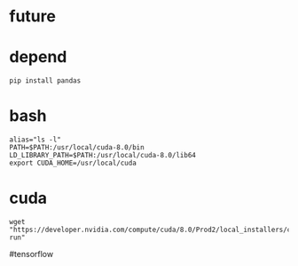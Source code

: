 # future
# depend
	pip install pandas
# bash 
	alias="ls -l"
	PATH=$PATH:/usr/local/cuda-8.0/bin
	LD_LIBRARY_PATH=$PATH:/usr/local/cuda-8.0/lib64
	export CUDA_HOME=/usr/local/cuda
# cuda
	wget "https://developer.nvidia.com/compute/cuda/8.0/Prod2/local_installers/cuda_8.0.61_375.26_linux-run"

#tensorflow 
	
